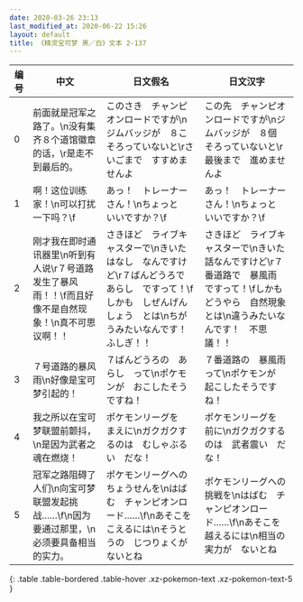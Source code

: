 ```yaml
---
date: 2020-03-26 23:13
last_modified_at: 2020-06-22 15:26
layout: default
title: 《精灵宝可梦 黑／白》文本 2-137
---
```

| 编号 | 中文 | 日文假名 | 日文汉字 |
| ---- | ---- | ---- | --- |
| 0 | 前面就是冠军之路了。\n没有集齐８个道馆徽章的话，\r是走不到最后的。 | このさき　チャンピオンロードですが\nジムバッジが　８こ　そろっていないと\rさいごまで　すすめませんよ | この先　チャンピオンロードですが\nジムバッジが　８個　そろっていないと\r最後まで　進めませんよ |
| 1 | 啊！这位训练家！\n可以打扰一下吗？\f | あっ！　トレーナーさん！\nちょっと　いいですか？\f | あっ！　トレーナーさん！\nちょっと　いいですか？\f |
| 2 | 刚才我在即时通讯器里\n听到有人说\r７号道路发生了暴风雨！！\f而且好像不是自然现象！\n真不可思议啊！！ | さきほど　ライブキャスターで\nきいた　はなし　なんですけど\r７ばんどうろで　あらし　ですって！\fしかも　しぜんげんしょう　とは\nちがうみたいなんです！　ふしぎ！！ | さきほど　ライブキャスターで\nきいた　話なんですけど\r７番道路で　暴風雨　ですって！\fしかも　どうやら　自然現象とは\n違うみたいなんです！　不思議！！ |
| 3 | ７号道路的暴风雨\n好像是宝可梦引起的！ | ７ばんどうろの　あらし　って\nポケモンが　おこしたそうですね！ | ７番道路の　暴風雨って\nポケモンが　起こしたそうですね！ |
| 4 | 我之所以在宝可梦联盟前颤抖，\n是因为武者之魂在燃烧！ | ポケモンリーグを　まえに\nガクガクするのは　むしゃぶるい　だな！　 | ポケモンリーグを　前に\nガクガクするのは　武者震い　だな！　 |
| 5 | 冠军之路阻碍了人们\n向宝可梦联盟发起挑战……\f\n因为要通过那里，\n必须要具备相当的实力。 | ポケモンリーグへの　ちょうせんを\nはばむ　チャンピオンロード……\f\nあそこを　こえるには\nそうとうの　じつりょくが　ないとね | ポケモンリーグへの　挑戦を\nはばむ　チャンピオンロード……\f\nあそこを　越えるには\n相当の　実力が　ないとね |
{: .table .table-bordered .table-hover .xz-pokemon-text .xz-pokemon-text-5 }